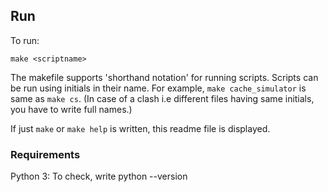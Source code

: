 
## Run
To run: 

`make <scriptname>`

The makefile supports 'shorthand notation' for running scripts. Scripts can be run using initials in their name. For example, `make cache_simulator` is same as `make cs`. (In case of a clash i.e different files having same initials, you have to write full names.)

If just `make` or `make help` is written, this readme file is displayed.

### Requirements
Python 3: To check, write python --version
